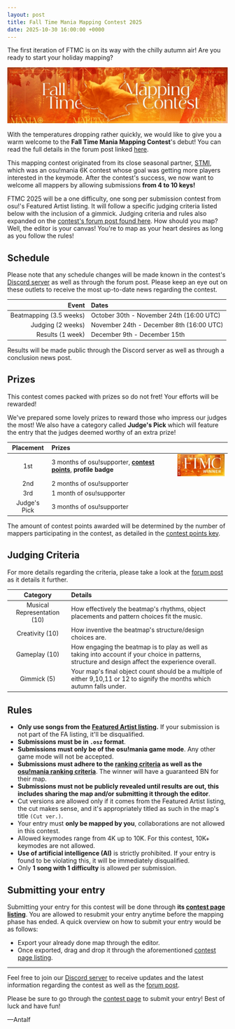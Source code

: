 ```yaml
---
layout: post
title: Fall Time Mania Mapping Contest 2025
date: 2025-10-30 16:00:00 +0000
---
```


The first iteration of FTMC is on its way with the chilly autumn air! Are you ready to start your holiday mapping?

![](wiki/shared/news/2025-10-30-fall-time-mania-mapping-contest/banner.jpg)

With the temperatures dropping rather quickly, we would like to give you a warm welcome to the **Fall Time Mania Mapping Contest**'s debut! You can read the full details in the forum post linked [here](https://osu.ppy.sh/community/forums/topics/2145873?n=1).

This mapping contest originated from its close seasonal partner, [STMI](https://osu.ppy.sh/community/forums/topics/2050785?n=1), which was an osu!mania 6K contest whose goal was getting more players interested in the keymode. After the contest's success, we now want to welcome all mappers by allowing submissions **from 4 to 10 keys!**

FTMC 2025 will be a one difficulty, one song per submission contest from osu!'s Featured Artist listing. It will follow a specific judging criteria listed below with the inclusion of a gimmick. Judging criteria and rules also expanded on the [contest's forum post found here](https://osu.ppy.sh/community/forums/topics/2145873?n=1). How should you map? Well, the editor is your canvas! You're to map as your heart desires as long as you follow the rules!

## Schedule

Please note that any schedule changes will be made known in the contest's [Discord server](https://discord.gg/p8bwdrjExr) as well as through the forum post. Please keep an eye out on these outlets to receive the most up-to-date news regarding the contest.

| Event | Dates |
| --: | :-- |
| Beatmapping (3.5 weeks) | October 30th - November 24th (16:00 UTC) |
| Judging (2 weeks) | November 24th - December 8th (16:00 UTC) |
| Results (1 week) | December 9th - December 15th |

Results will be made public through the Discord server as well as through a conclusion news post.

## Prizes

This contest comes packed with prizes so do not fret! Your efforts will be rewarded!

We've prepared some lovely prizes to reward those who impress our judges the most! We also have a category called **Judge's Pick** which will feature the entry that the judges deemed worthy of an extra prize!

| Placement | Prizes |  |
| :-: | :-- | :-- |
| 1st | 3 months of osu!supporter, **[contest points](/wiki/Contests/Contest_points)**, **profile badge** | ![Badge](wiki/shared/news/2025-10-30-fall-time-mania-mapping-contest/badge.jpg) |
| 2nd | 2 months of osu!supporter |  |
| 3rd | 1 month of osu!supporter |  |
| Judge's Pick | 3 months of osu!supporter |  |

The amount of contest points awarded will be determined by the number of mappers participating in the contest, as detailed in the [contest points key](/wiki/Contests/Contest_points#points-key).

## Judging Criteria

For more details regarding the criteria, please take a look at the [forum post](https://osu.ppy.sh/community/forums/topics/2145873?n=1) as it details it further.

| Category | Details |
| :-: | :-- |
| Musical Representation (10) | How effectively the beatmap's rhythms, object placements and pattern choices fit the music. |
| Creativity (10) | How inventive the beatmap's structure/design choices are. |
| Gameplay (10) | How engaging the beatmap is to play as well as taking into account if your choice in patterns, structure and design affect the experience overall. |
| Gimmick (5) | Your map's final object count should be a multiple of either 9,10,11 or 12 to signify the months which autumn falls under. |

## Rules

- **Only use songs from the [Featured Artist listing](https://osu.ppy.sh/beatmaps/artists).** If your submission is not part of the FA listing, it'll be disqualified.
- **Submissions must be in `.osz` format**.
- **Submissions must only be of the osu!mania game mode**. Any other game mode will not be accepted.
- **Submissions must adhere to the [ranking criteria](/wiki/Ranking_Criteria) as well as the [osu!mania ranking criteria](/wiki/Ranking_criteria/osu!mania)**. The winner will have a guaranteed BN for their map.
- **Submissions must not be publicly revealed until results are out, this includes sharing the map and/or submitting it through the editor**.
- Cut versions are allowed only if it comes from the Featured Artist listing, the cut makes sense, and it's appropriately titled as such in the map's title `(Cut ver.)`.
- Your entry must **only be mapped by you**, collaborations are not allowed in this contest.
- Allowed keymodes range from 4K up to 10K. For this contest, 10K+ keymodes are not allowed.
- **Use of artificial intelligence (AI)** is strictly prohibited. If your entry is found to be violating this, it will be immediately disqualified.
- Only **1 song with 1 difficulty** is allowed per submission.

## Submitting your entry

Submitting your entry for this contest will be done through **its [contest page listing]()**. You are allowed to resubmit your entry anytime before the mapping phase has ended. A quick overview on how to submit your entry would be as follows:

- Export your already done map through the editor.
- Once exported, drag and drop it through the aforementioned [contest page listing]().

---

Feel free to join our [Discord server](https://discord.gg/p8bwdrjExr) to receive updates and the latest information regarding the contest as well as the [forum post](https://osu.ppy.sh/community/forums/topics/2145873?n=1).

Please be sure to go through the [contest page]() to submit your entry! Best of luck and have fun!

—Antalf
